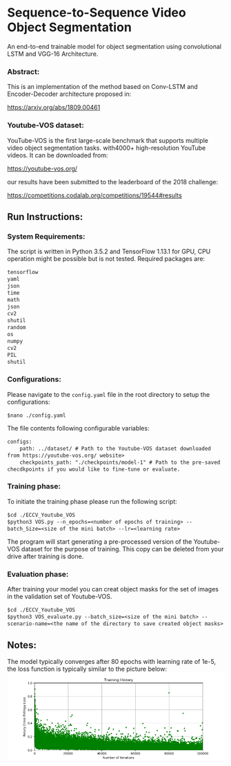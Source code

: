 # Sequence-to-Sequence Video Object Segmentation
An end-to-end trainable model for object segmentation using convolutional LSTM and VGG-16 Architecture.

### Abstract:
This is an implementation of the method based on Conv-LSTM and Encoder-Decoder architecture proposed in:

https://arxiv.org/abs/1809.00461 

### Youtube-VOS dataset:
YouTube-VOS is the first large-scale benchmark that supports multiple video object segmentation tasks. with4000+ high-resolution YouTube videos. It can be downloaded from:

https://youtube-vos.org/

our results have been submitted to the leaderboard of the 2018 challenge:

https://competitions.codalab.org/competitions/19544#results

## Run Instructions:
### System Requirements:
The script is written in Python 3.5.2 and TensorFlow 1.13.1 for GPU, CPU operation might be possible but is not tested.
Required packages are:
```
tensorflow
yaml
json
time
math
json
cv2
shutil
random
os
numpy
cv2
PIL
shutil
```

### Configurations:
Please navigate to the `config.yaml` file in the root directory to setup the configurations:
```
$nano ./config.yaml
```
The file contents following configurable variables:
```
configs:
    path: ../dataset/ # Path to the Youtube-VOS dataset downloaded from https://youtube-vos.org/ website>
    checkpoints_path: "./checkpoints/model-1" # Path to the pre-saved checdkpoints if you would like to fine-tune or evaluate.
```

### Training phase:
To initiate the training phase please run the following script:
```
$cd ./ECCV_Youtube_VOS
$python3 VOS.py --n_epochs=<number of epochs of training> --batch_Size=<size of the mini batch> --lr=<learning rate>
```

The program will start generating a pre-processed version of the Youtube-VOS dataset for the purpose of training. This copy can be deleted from your drive after training is done.

### Evaluation phase:
After training your model you can creat object masks for the set of images in the validation set of Youtube-VOS.
```
$cd ./ECCV_Youtube_VOS
$python3 VOS_evaluate.py --batch_size=<size of the mini batch> --scenario-name=<the name of the directory to save created object masks>
```

## Notes:
The model typically converges after 80 epochs with learning rate of 1e-5, the loss function is typically similar to the picture below:
![Loss History](/loss_history.png?raw=true "Optional Title")




